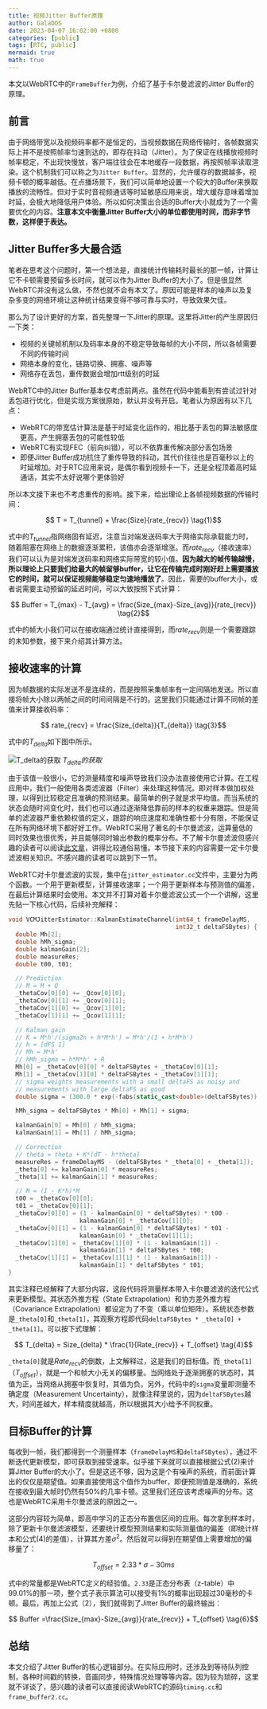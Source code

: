 ```yaml
---
title: 视频Jitter Buffer原理
author: GalaDOS
date: 2023-04-07 16:02:00 +0800
categories: [public]
tags: [RTC, public]
mermaid: true
math: true
---
```


本文以WebRTC中的`FrameBuffer`为例，介绍了基于卡尔曼滤波的Jitter Buffer的原理。

## 前言
由于网络带宽以及视频码率都不是恒定的，当视频数据在网络传输时，各帧数据实际上并不是按照帧率匀速到达的，即存在抖动（Jitter）。为了保证在线播放视频时帧率稳定，不出现快慢放，客户端往往会在本地缓存一段数据，再按照帧率读取渲染。这个机制我们可以称之为`Jitter Buffer`。显然的，允许缓存的数据越多，视频卡顿的概率越低。在点播场景下，我们可以简单地设置一个较大的Buffer来换取播放的流畅性。但对于实时音视频通话等时延敏感应用来说，增大缓存意味着增加时延，会极大地降低用户体验。所以如何决策出合适的Buffer大小就成为了一个需要优化的内容。**注意本文中衡量Jitter Buffer大小的单位都使用时间，而非字节数，这样便于表达。**

## Jitter Buffer多大最合适
笔者在思考这个问题时，第一个想法是，直接统计传输耗时最长的那一帧，计算让它不卡顿需要预留多长时间，就可以作为Jitter Buffer的大小了。但是很显然WebRTC并没有这么做，不然也就不会有本文了。原因可能是样本的噪声以及复杂多变的网络环境让这种统计结果变得不够可靠与实时，导致效果欠佳。

那么为了设计更好的方案，首先整理一下Jitter的原理。这里将Jitter的产生原因归一下类：
- 视频的关键帧机制以及码率本身的不稳定导致每帧的大小不同，所以各帧需要不同的传输时间
- 网络本身的变化，链路切换、拥塞、噪声等
- 网络存在丢包，重传数据会增加rtt级别的时延

WebRTC中的Jitter Buffer基本仅考虑前两点。虽然在代码中能看到有尝试过针对丢包进行优化，但是实现方案很原始，默认并没有开启。笔者认为原因有以下几点：
- WebRTC的带宽估计算法是基于时延变化运作的，相比基于丢包的算法敏感度更高，产生拥塞丢包的可能性较低
- WebRTC有实现FEC（前向纠错），可以不依靠重传解决部分丢包场景
- 即便Jitter Buffer成功抗住了重传导致的抖动，其代价往往也是百毫秒以上的时延增加。对于RTC应用来说，是偶尔看到视频卡一下，还是全程顶着高时延通话，其实不太好说哪个更体验好

所以本文接下来也不考虑重传的影响。接下来，给出理论上各帧视频数据的传输时间：

$$ T = T_{tunnel} + \frac{Size}{rate_{recv}} \tag{1}$$

式中的$T_{tunnel}$指网络固有延迟，注意当对端发送码率大于网络实际承载能力时，随着阻塞在网络上的数据逐渐累积，该值亦会逐渐增涨。而$rate_{recv}$（接收速率）我们可以认为是对端发送码率和网络实际带宽的较小值。**因为越大的帧传输越慢，所以理论上只要我们给最大的帧留够buffer，让它在传输完成时刚好赶上需要播放它的时间，就可以保证视频能够稳定匀速地播放了**。因此，需要的buffer大小，或者说需要主动预留的延迟时间，可以大致按照下式计算：

$$ Buffer = T_{max} - T_{avg} = \frac{Size_{max}-Size_{avg}}{rate_{recv}} \tag{2}$$

式中的帧大小我们可以在接收端通过统计直接得到，而$rate_{recv}$则是一个需要跟踪的未知参数，接下来介绍其计算方法。

## 接收速率的计算
因为帧数据的实际发送不是连续的，而是按照采集帧率有一定间隔地发送。所以直接将帧大小除以两帧之间的时间间隔是不行的。这里我们只能通过计算不同帧的差值来计算接收码率：

$$ rate_{recv} = \frac{Size_{delta}}{T_{delta}} \tag{3}$$

式中的$T_{delta}$如下图中所示。

![T_delta的获取](/posts/2023-04-07/T_delta.jpg)
_$T_{delta}$的获取_

由于该值一般很小，它的测量精度和噪声导致我们没办法直接使用它计算。在工程应用中，我们一般使用各类滤波器（Filter）来处理这种情况。即对样本做加权处理，以得到比较稳定且准确的预测结果。最简单的例子就是求平均值。而当系统的状态会随时间变化时，我们也可以通过逐渐降低靠前的样本的权重来跟踪。但是简单的滤波器严重依赖权值的定义，跟踪的响应速度和准确性都十分有限，不能保证在所有网络环境下都好好工作。WebRTC采用了著名的卡尔曼滤波，运算量低的同时效果也很优秀，并且能够同时输出参数的概率分布。不了解卡尔曼滤波但感兴趣的读者可以阅读[此文章](https://www.kalmanfilter.net/)，讲得比较通俗易懂。本节接下来的内容需要一定卡尔曼滤波相关知识。不感兴趣的读者可以跳到下一节。

WebRTC对卡尔曼滤波的实现，集中在`jitter_estimator.cc`文件中，主要分为两个函数。一个用于更新模型，计算接收速率；一个用于更新样本与预测值的偏差，在最后计算结果时会使用。本文并不打算对着卡尔曼滤波公式一个一个讲解，这里先贴一下核心代码，后续补充解释：

```c++
void VCMJitterEstimator::KalmanEstimateChannel(int64_t frameDelayMS,
                                               int32_t deltaFSBytes) {
  double Mh[2];
  double hMh_sigma;
  double kalmanGain[2];
  double measureRes;
  double t00, t01;

  // Prediction
  // M = M + Q
  _thetaCov[0][0] += _Qcov[0][0];
  _thetaCov[0][1] += _Qcov[0][1];
  _thetaCov[1][0] += _Qcov[1][0];
  _thetaCov[1][1] += _Qcov[1][1];

  // Kalman gain
  // K = M*h'/(sigma2n + h*M*h') = M*h'/(1 + h*M*h')
  // h = [dFS 1]
  // Mh = M*h'
  // hMh_sigma = h*M*h' + R
  Mh[0] = _thetaCov[0][0] * deltaFSBytes + _thetaCov[0][1];
  Mh[1] = _thetaCov[1][0] * deltaFSBytes + _thetaCov[1][1];
  // sigma weights measurements with a small deltaFS as noisy and
  // measurements with large deltaFS as good
  double sigma = (300.0 * exp(-fabs(static_cast<double>(deltaFSBytes)) / (1e0 * _maxFrameSize)) + 1) * sqrt(_varNoise);

  hMh_sigma = deltaFSBytes * Mh[0] + Mh[1] + sigma;

  kalmanGain[0] = Mh[0] / hMh_sigma;
  kalmanGain[1] = Mh[1] / hMh_sigma;

  // Correction
  // theta = theta + K*(dT - h*theta)
  measureRes = frameDelayMS - (deltaFSBytes * _theta[0] + _theta[1]);
  _theta[0] += kalmanGain[0] * measureRes;
  _theta[1] += kalmanGain[1] * measureRes;

  // M = (I - K*h)*M
  t00 = _thetaCov[0][0];
  t01 = _thetaCov[0][1];
  _thetaCov[0][0] = (1 - kalmanGain[0] * deltaFSBytes) * t00 -
                    kalmanGain[0] * _thetaCov[1][0];
  _thetaCov[0][1] = (1 - kalmanGain[0] * deltaFSBytes) * t01 -
                    kalmanGain[0] * _thetaCov[1][1];
  _thetaCov[1][0] = _thetaCov[1][0] * (1 - kalmanGain[1]) -
                    kalmanGain[1] * deltaFSBytes * t00;
  _thetaCov[1][1] = _thetaCov[1][1] * (1 - kalmanGain[1]) -
                    kalmanGain[1] * deltaFSBytes * t01;
}

```

其实注释已经解释了大部分内容，这段代码将测量样本带入卡尔曼滤波的迭代公式来更新模型。其状态外推方程（State Extrapolation）和协方差外推方程（Covariance Extrapolation）都设定为了不变（乘以单位矩阵）。系统状态参数是`_theta[0]`和`_theta[1]`，其观察方程即代码`deltaFSBytes * _theta[0] + _theta[1]`。可以按下式理解：

$$ T_{delta} = Size_{delta} * \frac{1}{Rate_{recv}} + T_{offset} \tag{4}$$

`_theta[0]`就是$Rate_{recv}$的倒数，上文解释过，这是我们的目标值。而`_theta[1]`（$T_{offset}$），就是一个和帧大小无关的偏移量。当网络处于逐渐拥塞的状态时，其值为正，当网络从拥塞中恢复时，其值为负。另外，代码中的`sigma`变量即测量不确定度（Measurement Uncertainty），就像注释里说的，因为`deltaFSBytes`越大，时间差越大，样本精度就越高，所以根据其大小给予不同权重。

## 目标Buffer的计算
每收到一帧，我们都得到一个测量样本（`frameDelayMS`和`deltaFSBytes`），通过不断迭代更新模型，即可获取到接受速率。似乎接下来就可以直接根据公式(2)来计算Jitter Buffer的大小了。但是这还不够，因为这是个有噪声的系统，而前面计算出的仅仅是期望值。如果直接使用这个值作为buffer，即便预测值是准确的，系统在接收到最大帧时仍然有50%的几率卡顿。这里我们还应该考虑噪声的分布。这也是WebRTC采用卡尔曼滤波的原因之一。

这部分内容较为简单，即高中学习的正态分布置信区间的应用。每次拿到样本时，除了更新卡尔曼滤波模型，还要统计模型预测结果和实际测量值的偏差（即统计样本和公式(4)的差值），计算其方差$σ^2$。然后就可以得到在期望值上需要增加的偏移量了：

$$ T_{offset} = 2.33 * σ - 30ms \tag{5}$$

式中的常量都是WebRTC定义的经验值。`2.33`是正态分布表（z-table）中99.01%的那一项，整个式子表示算法可以接受有1%的概率出现超过30毫秒的卡顿。最后，再加上公式（2），我们就得到了Jitter Buffer的最终输出：

$$ Buffer =\frac{Size_{max}-Size_{avg}}{rate_{recv}} + T_{offset} \tag{6}$$

## 总结
本文介绍了Jitter Buffer的核心逻辑部分。在实际应用时，还涉及到等待队列控制，各种时间戳的转换，音画同步，特殊情况处理等等内容。因为较为琐碎，这里就不详谈了，感兴趣的读者可以直接阅读WebRTC的源码`timing.cc`和`frame_buffer2.cc`。